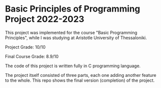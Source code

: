 # Basic Principles of Programming Project 2022-2023
This project was implemented for the course "Basic Programming Principles", while I was studying at Aristotle University of Thessaloniki.

Project Grade: 10/10

Final Course Grade: 8.9/10


The code of this project is written fully in C programming language.

The project itself consisted of three parts, each one adding another feature to the whole. This repo shows the final version (completion) of the project.
